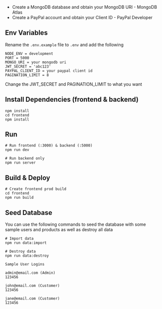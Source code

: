 - Create a MongoDB database and obtain your MongoDB URI - MongoDB Atlas
- Create a PayPal account and obtain your Client ID - PayPal Developer
## Env Variables
Rename the `.env.example` file to `.env` and add the following

```
NODE_ENV = development
PORT = 5000
MONGO_URI = your mongodb uri
JWT_SECRET = 'abc123'
PAYPAL_CLIENT_ID = your paypal client id
PAGINATION_LIMIT = 8
```
Change the JWT_SECRET and PAGINATION_LIMIT to what you want

## Install Dependencies (frontend & backend)
```
npm install
cd frontend
npm install
```
## Run
```
# Run frontend (:3000) & backend (:5000)
npm run dev

# Run backend only
npm run server
```
## Build & Deploy
```
# Create frontend prod build
cd frontend
npm run build
```
## Seed Database
You can use the following commands to seed the database with some sample users and products as well as destroy all data
```
# Import data
npm run data:import

# Destroy data
npm run data:destroy
```
```
Sample User Logins

admin@email.com (Admin)
123456

john@email.com (Customer)
123456

jane@email.com (Customer)
123456
```
